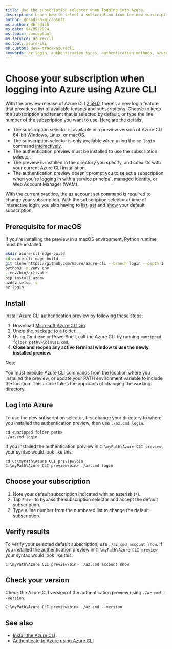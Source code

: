```yaml
---
title: Use the subscription selector when logging into Azure.
description: Learn how to select a subscription from the new subscription selector available with the `az login` command.
author: dbradish-microsoft
ms.author: dbradish
ms.date: 04/09/2024
ms.topic: conceptual
ms.service: azure-cli
ms.tool: azure-cli
ms.custom: devx-track-azurecli
keywords: az login, authentication types, authentication methods, azure, cli login, az login powershell, cli login, sign in, azure cli  
---
```


# Choose your subscription when logging into Azure using Azure CLI

With the preview release of Azure CLI [2.59.0](./release-notes-azure-cli.md#april-02-2024), there's a new login feature that provides a list of available tenants and subscriptions. Choose to keep the subscription and tenant that is selected by default, or type the line number of the subscription you want to use. Here are the details:

* The subscription selector is available in a preview version of Azure CLI 64-bit Windows, Linux, or macOS.
* The subscription selector is only available when using the `az login` command [interactively](./authenticate-azure-cli-interactively.md).
* The authentication preview must be installed to use the subscription selector.
* The preview is installed in the directory you specify, and coexists with your current Azure CLI installation.
* The authentication preview doesn't prompt you to select a subscription when you're logging in with a service principal, managed identity, or Web Account Manager (WAM).

With the current practice, the [az account set](/cli/azure/account#az-account-set) command is required to change your subscription. With the subscription selector at time of interactive login, you skip having to [list](/cli/azure/account#az-account-list), [set](/cli/azure/account#az-account-set) and [show](/cli/azure/account#az-account-show) your default subscription.

## Prerequisite for macOS

If you're installing the preview in a macOS environment, Python runtime must be installed.

```bash
mkdir azure-cli-edge-build 
cd azure-cli-edge-build 
git clone https://github.com/Azure/azure-cli --branch login --depth 1 
python3 -m venv env 
. env/bin/activate 
pip install azdev 
azdev setup -c 
az login 
```

## Install

Install Azure CLI authentication preview by following these steps:

1. Download [Microsoft Azure CLI.zip](https://aka.ms/AApydwn).
1. Unzip the package to a folder.
1. Using Cmd.exe or PowerShell, call the Azure CLI by running `<unzipped folder path\>\bin\az.cmd`.
1. **Close and reopen any active terminal window to use the newly installed preview.**

> [!NOTE]
> You must execute Azure CLI commands from the location where you installed the preview, or update your PATH environment variable to include the location. This article takes the approach of changing the working directory.

## Log into Azure

To use the new subscription selector, first change your directory to where you installed the authentication preview, then use `./az.cmd login`.

```azurecli
cd <unzipped folder path>
./az.cmd login
```

If you installed the authentication preview in `C:\myPath\Azure CLI preview`, your syntax would look like this:

```azurecli
cd C:\myPath\Azure CLI preview\bin
C:\myPath\Azure CLI preview\bin> ./az.cmd login
```

## Choose your subscription

1. Note your default subscription indicated with an asterisk (`*`).
1. Tap `Enter` to bypass the subscription selector and accept the default subscription.
1. Type a line number from the numbered list to change the default subscription.

## Verify results

To verify your selected default subscription, use `./az.cmd account show`. If you installed the authentication preview in `C:\myPath\Azure CLI preview`, your syntax would look like this:

```azurecli
C:\myPath\Azure CLI preview\bin> ./az.cmd account show
```

## Check your version

Check the Azure CLI version of the authentication preview using `./az.cmd --version`.

```azurecli
C:\myPath\Azure CLI preview\bin> ./az.cmd --version
```

## See also

* [Install the Azure CLI](./install-azure-cli.md)
* [Authenticate to Azure using Azure CLI](./authenticate-azure-cli.md)
